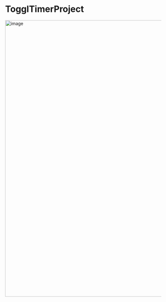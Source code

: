 # TogglTimerProject
 
<img width="892" alt="image" src="https://user-images.githubusercontent.com/62487940/126873704-1dc7352b-6ef6-48e7-a28d-63daf5b170c8.png">
